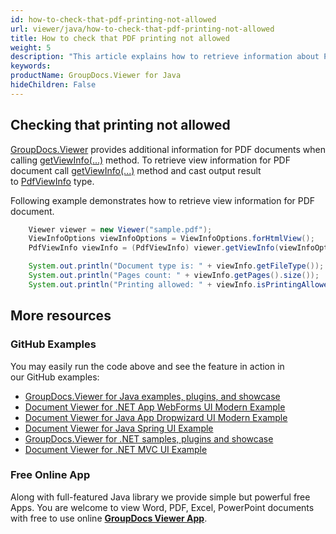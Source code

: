 ```yaml
---
id: how-to-check-that-pdf-printing-not-allowed
url: viewer/java/how-to-check-that-pdf-printing-not-allowed
title: How to check that PDF printing not allowed
weight: 5
description: "This article explains how to retrieve information about PDF Documents with GroupDocs.Viewer within your Java applications."
keywords: 
productName: GroupDocs.Viewer for Java
hideChildren: False
---
```

## Checking that printing not allowed

[GroupDocs.Viewer](https://products.groupdocs.com/viewer) provides additional information for PDF documents when calling [getViewInfo(...)](https://apireference.groupdocs.com/viewer/java/com.groupdocs.viewer/Viewer#getViewInfo(com.groupdocs.viewer.options.ViewInfoOptions)) method. To retrieve view information for PDF document call [getViewInfo(...)](https://apireference.groupdocs.com/viewer/java/com.groupdocs.viewer/Viewer#getViewInfo(com.groupdocs.viewer.options.ViewInfoOptions)) method and cast output result to [PdfViewInfo](https://apireference.groupdocs.com/viewer/java/com.groupdocs.viewer.results/PdfViewInfo) type.

Following example demonstrates how to retrieve view information for PDF document.

```java
    Viewer viewer = new Viewer("sample.pdf");
    ViewInfoOptions viewInfoOptions = ViewInfoOptions.forHtmlView();
    PdfViewInfo viewInfo = (PdfViewInfo) viewer.getViewInfo(viewInfoOptions);

    System.out.println("Document type is: " + viewInfo.getFileType());
    System.out.println("Pages count: " + viewInfo.getPages().size());
    System.out.println("Printing allowed: " + viewInfo.isPrintingAllowed());
```

## More resources
### GitHub Examples
You may easily run the code above and see the feature in action in our GitHub examples:
*   [GroupDocs.Viewer for Java examples, plugins, and showcase](https://github.com/groupdocs-viewer/GroupDocs.Viewer-for-Java)
*   [Document Viewer for .NET App WebForms UI Modern Example](https://github.com/groupdocs-viewer/GroupDocs.Viewer-for-Java-WebForms)    
*   [Document Viewer for Java App Dropwizard UI Modern Example](https://github.com/groupdocs-viewer/GroupDocs.Viewer-for-Java-Dropwizard)    
*   [Document Viewer for Java Spring UI Example](https://github.com/groupdocs-viewer/GroupDocs.Viewer-for-Java-Spring)
*   [GroupDocs.Viewer for .NET samples, plugins and showcase](https://github.com/groupdocs-viewer/GroupDocs.Viewer-for-.NET)
*   [Document Viewer for .NET MVC UI Example](https://github.com/groupdocs-viewer/GroupDocs.Viewer-for-Java-MVC)     

### Free Online App
Along with full-featured Java library we provide simple but powerful free Apps.
You are welcome to view Word, PDF, Excel, PowerPoint documents with free to use online **[GroupDocs Viewer App](https://products.groupdocs.app/viewer)**.